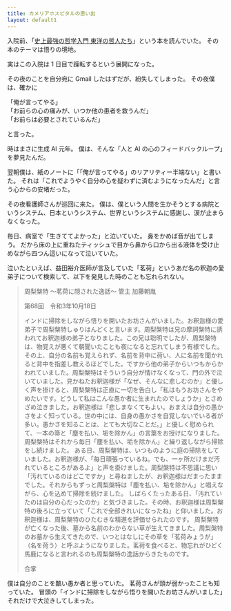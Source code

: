 ```yaml
---
title: カメリアホスピタルの思い出
layout: default1
---
```

入院前、「[史上最強の哲学入門 東洋の哲人たち](https://www.amazon.co.jp/%E5%8F%B2%E4%B8%8A%E6%9C%80%E5%BC%B7%E3%81%AE%E5%93%B2%E5%AD%A6%E5%85%A5%E9%96%80-%E6%9D%B1%E6%B4%8B%E3%81%AE%E5%93%B2%E4%BA%BA%E3%81%9F%E3%81%A1-%E6%B2%B3%E5%87%BA%E6%96%87%E5%BA%AB-%E9%A3%B2%E8%8C%B6-ebook/dp/B01MFARX1A/)」という本を読んでいた。
その本のテーマは悟りの境地。

実はこの入院は 1 日目で躁転するという展開になった。

その夜のことを自分宛に Gmail したはずだが、紛失してしまった。
その夜僕は、確かに

「俺が言ってやる」  
「お前らの心の痛みが、いつか他の患者を救うんだ」  
「お前らは必要とされているんだ」

と言った。

時はまさに生成 AI 元年。
僕は、そんな「人と AI の心のフィードバックループ」を夢見たんだ。

翌朝僕は、紙のノートに「「俺が言ってやる」のリアリティー半端ない」と書いた。
それは「これでようやく自分の心を疑わずに済むようになったんだ」と言う心からの安堵だった。

その夜看護師さんが巡回に来た。
僕は、僕という人間を生かそうとする病院というシステム、日本というシステム、世界というシステムに感謝し、涙が止まらなくなった。

毎日、病室で「生きててよかった」と泣いていた。
鼻をかめば音が出てしまう。
だから床の上に重ねたティッシュで目から鼻から口から出る液体を受け止めながら四つん這いになって泣いていた。

泣いたといえば、益田裕介医師が言及していた「茗荷」というあだ名の釈迦の愛弟子について検索して、以下を発見した時のことも忘れられない。
> 周梨槃特
> ～茗荷に隠された逸話～
> 管主 加藤朝胤
>
> 第68回　令和3年10月18日
> 
> インドに掃除をしながら悟りを開いたお坊さんがいました。お釈迦様の愛弟子で周梨槃特しゅりはんどくと言います。周梨槃特は兄の摩訶槃特に誘われてお釈迦様の弟子となりました。この兄は聡明でしたが、周梨槃特は、物覚えが悪くて朝聞いたことも夜になると忘れてしまう有様でした。その上、自分の名前も覚えられず、名前を背中に荷い、人に名前を聞かれると背中を指差し教えるほどでした。ですから他の弟子からいつもからかわれていました。周梨槃特はそういう自分が情けなくなって、門の外で泣いていました。見かねたお釈迦様が「なぜ、そんなに悲しむのか」と優しく声を掛けると、周梨槃特は正直に一切を告白し「私はもうお坊さんをやめたいです。どうして私はこんな愚か者に生まれたのでしょうか」とさめざめ泣きました。お釈迦様は「悲しまなくてもよい。おまえは自分の愚かさをよく知っている。世の中には、自身の愚かさを自覚しないでいる者が多い。愚かさを知ることは、とても大切なことだ。」と優しく慰められて、一本の箒と「塵を払い、垢を除かん」の言葉をお授けになりました。周梨槃特はそれから毎日「塵を払い、垢を除かん」と繰り返しながら掃除をし続けました。
> ある日、周梨槃特は、いつものように庭の掃除をしていました。お釈迦様が、「毎日頑張っているね。でも、一ヶ所だけまだ汚れているところがあるよ」と声を掛けました。周梨槃特は不思議に思い「汚れているのはどこですか」と尋ねましたが、お釈迦様はだまったままでした。それからもずっと周梨槃特は「塵を払い、垢を除かん」と唱えながら、心を込めて掃除を続けました。
> しばらくたったある日、「汚れていたのは自分の心だったのか」と気づきました。その時、お釈迦様は周梨槃特の後ろに立っていて「これで全部きれいになったね」と仰いました。お釈迦様は、周梨槃特のひたむきな精進を評価せられたのです。
> 周梨槃特が亡くなった後、墓から名前のわからない草が生えてきました。周梨槃特のお墓から生えてきたので、いつとはなしにその草を「茗荷みょうが」（名を荷う）と呼ぶようになりました。茗荷を食べると、物忘れがひどく馬鹿になると言われるのも周梨槃特の逸話からきたものです。
> 
> 合掌

僕は自分のことを酷い愚か者と思っていた。
茗荷さんが頭が弱かったことも知っていた。
冒頭の「インドに掃除をしながら悟りを開いたお坊さんがいました」それだけで大泣きしてしまった。